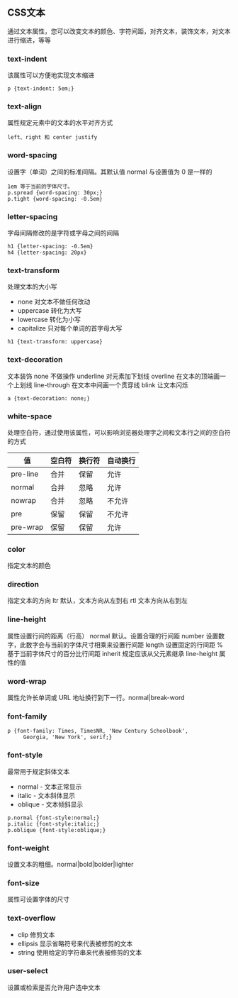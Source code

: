 ## CSS文本
通过文本属性，您可以改变文本的颜色、字符间距，对齐文本，装饰文本，对文本进行缩进，等等

###  text-indent 
该属性可以方便地实现文本缩进
```
p {text-indent: 5em;}
```
### text-align    
属性规定元素中的文本的水平对齐方式
```
left、right 和 center justify
```
### word-spacing
设置字（单词）之间的标准间隔。其默认值 normal 与设置值为 0 是一样的
```
1em 等于当前的字体尺寸。
p.spread {word-spacing: 30px;}
p.tight {word-spacing: -0.5em}
```
### letter-spacing 
字母间隔修改的是字符或字母之间的间隔
```
h1 {letter-spacing: -0.5em}
h4 {letter-spacing: 20px}
```
### text-transform
处理文本的大小写
+ none 对文本不做任何改动
+ uppercase 转化为大写
+ lowercase 转化为小写
+ capitalize 只对每个单词的首字母大写
```
h1 {text-transform: uppercase}
```
###  text-decoration
文本装饰
none 不做操作
underline 对元素加下划线
overline 在文本的顶端画一个上划线
line-through 在文本中间画一个贯穿线
blink 让文本闪烁
```
a {text-decoration: none;}
```
### white-space
处理空白符，通过使用该属性，可以影响浏览器处理字之间和文本行之间的空白符的方式

|值|空白符|换行符|自动换行|
|---|---|---|---|
|pre-line|合并|保留|允许|
|normal|合并|忽略|允许|
|nowrap|合并|忽略|不允许|
|pre|保留|保留|不允许|
|pre-wrap|保留|保留|允许|
### color
指定文本的颜色
### direction
指定文本的方向
ltr 默认，文本方向从左到右
rtl 文本方向从右到左
### line-height   
属性设置行间的距离（行高）
normal 默认。设置合理的行间距
number 设置数字，此数字会与当前的字体尺寸相乘来设置行间距
length 设置固定的行间距
% 基于当前字体尺寸的百分比行间距
inherit 规定应该从父元素继承 line-height 属性的值
### word-wrap     
属性允许长单词或 URL 地址换行到下一行。normal|break-word

### font-family
```
p {font-family: Times, TimesNR, 'New Century Schoolbook',
     Georgia, 'New York', serif;}
```
### font-style
最常用于规定斜体文本
+ normal - 文本正常显示
+ italic - 文本斜体显示
+ oblique - 文本倾斜显示
```
p.normal {font-style:normal;}
p.italic {font-style:italic;}
p.oblique {font-style:oblique;}
```
### font-weight   
设置文本的粗细。normal|bold|bolder|lighter
### font-size     
属性可设置字体的尺寸
### text-overflow 
- clip 修剪文本
- ellipsis 显示省略符号来代表被修剪的文本
- string 使用给定的字符串来代表被修剪的文本
### user-select   
设置或检索是否允许用户选中文本